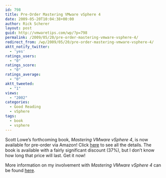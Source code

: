```yaml
---
id: 798
title: Pre-Order Mastering VMware vSphere 4
date: 2009-05-20T10:04:38+00:00
author: Rick Scherer
layout: post
guid: http://vmwaretips.com/wp/?p=798
permalink: /2009/05/20/pre-order-mastering-vmware-vsphere-4/
redirect_from: /wp/2009/05/20/pre-order-mastering-vmware-vsphere-4/
aktt_notify_twitter:
  - 'yes'
ratings_users:
  - "0"
ratings_score:
  - "0"
ratings_average:
  - "0"
aktt_tweeted:
  - "1"
views:
  - "2002"
categories:
  - Good Reading
  - vSphere
tags:
  - book
  - vsphere
---
```

Scott Lowe&#8217;s forthcoming book, _Mastering VMware vSphere 4_, is now available for pre-order via Amazon! Click <a href="http://www.amazon.com/Mastering-VMware-vSphere-Scott-Lowe/dp/0470481382/ref=sr_1_5/186-0823328-9552165?ie=UTF8&s=books&qid=1242003333&sr=1-5" target="_blank">here</a> to see all the details. The book is available with a fairly significant discount (37%), but I don’t know how long that price will last. Get it now!

More information on my involvement with _Mastering VMware vSphere 4_ can be found [here](http://vmwaretips.com/wp/2009/03/05/working-on-a-book-with-scott-lowe/).